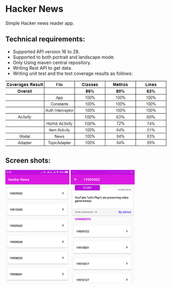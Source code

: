 # Hacker News
Simple Hacker news reader app.

## Technical requirements:
- Supported API version 16 to 28.
- Supported  to both portrait and landscape mode.
- Only Using maven central repository.
- Writing Rest API to get data.
- Writing unit test and the test coverage results as follows:

![](screenshots/Coverage%20report.png)

## Screen shots:
![](screenshots/Page%201.png) ![](screenshots/Page%202.png)
